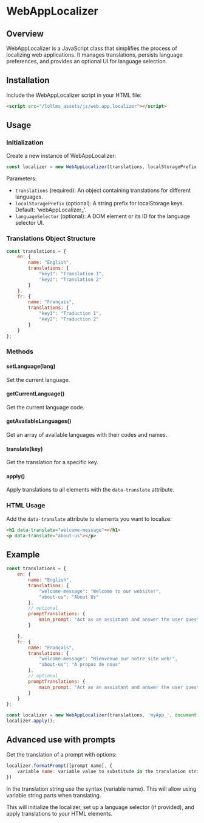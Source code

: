 # WebAppLocalizer

## Overview
WebAppLocalizer is a JavaScript class that simplifies the process of localizing web applications. It manages translations, persists language preferences, and provides an optional UI for language selection.

## Installation
Include the WebAppLocalizer script in your HTML file:

```html
<script src="/lollms_assets/js/web.app.localizer"></script>
```

## Usage

### Initialization
Create a new instance of WebAppLocalizer:

```javascript
const localizer = new WebAppLocalizer(translations, localStoragePrefix, languageSelector);
```

Parameters:
- `translations` (required): An object containing translations for different languages.
- `localStoragePrefix` (optional): A string prefix for localStorage keys. Default: 'webAppLocalizer_'.
- `languageSelector` (optional): A DOM element or its ID for the language selector UI.

### Translations Object Structure
```javascript
const translations = {
    en: {
        name: "English",
        translations: {
            "key1": "Translation 1",
            "key2": "Translation 2"
        }
    },
    fr: {
        name: "Français",
        translations: {
            "key1": "Traduction 1",
            "key2": "Traduction 2"
        }
    }
};
```

### Methods

#### setLanguage(lang)
Set the current language.

#### getCurrentLanguage()
Get the current language code.

#### getAvailableLanguages()
Get an array of available languages with their codes and names.

#### translate(key)
Get the translation for a specific key.

#### apply()
Apply translations to all elements with the `data-translate` attribute.

### HTML Usage
Add the `data-translate` attribute to elements you want to localize:

```html
<h1 data-translate="welcome-message"></h1>
<p data-translate="about-us"></p>
```

## Example

```javascript
const translations = {
    en: {
        name: "English",
        translations: {
            "welcome-message": "Welcome to our website!",
            "about-us": "About Us"
        },
        // optional
        promptTranslations: {
            main_prompt: "Act as an assistant and answer the user question.\nquestion:{question}"
        }

    },
    fr: {
        name: "Français",
        translations: {
            "welcome-message": "Bienvenue sur notre site web!",
            "about-us": "À propos de nous"
        },
        // optional
        promptTranslations: {
            main_prompt: "Act as an assistant and answer the user question.\nquestion:{question}"
        }
    }
};

const localizer = new WebAppLocalizer(translations, 'myApp_', document.getElementById('language-selector'));
localizer.apply();
```

## Advanced use with prompts
Get the translation of a prompt with options:
```javascript
localizer.formatPrompt([prompt name], {
    variable name: variable value to substitude in the translation string
})
```
In the translation string use the syntax {variable name}. This will allow using variable string parts when translating.


This will initialize the localizer, set up a language selector (if provided), and apply translations to your HTML elements.

